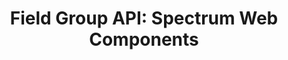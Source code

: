 ---
layout: api.njk
title: 'Field Group API: Spectrum Web Components'
displayName: Field Group
componentName: field-group
componentHeading: sp-field-group
tags:
- component-api
---